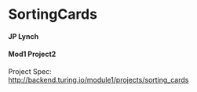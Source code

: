 # SortingCards
#### JP Lynch  
#### Mod1 Project2

Project Spec:  
http://backend.turing.io/module1/projects/sorting_cards
